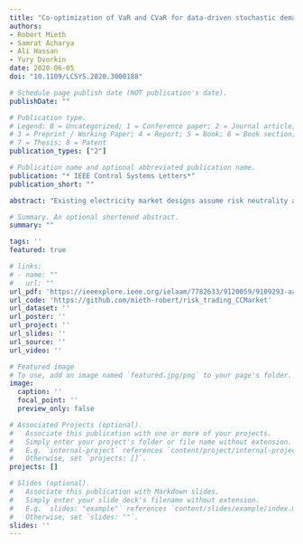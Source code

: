 ```yaml
---
title: "Co-optimization of VaR and CVaR for data-driven stochastic demand response auction"
authors:
- Robert Mieth
- Samrat Acharya
- Ali Hassan
- Yury Dvorkin
date: 2020-06-05
doi: "10.1109/LCSYS.2020.3000188"

# Schedule page publish date (NOT publication's date).
publishDate: ""

# Publication type.
# Legend: 0 = Uncategorized; 1 = Conference paper; 2 = Journal article;
# 3 = Preprint / Working Paper; 4 = Report; 5 = Book; 6 = Book section;
# 7 = Thesis; 8 = Patent
publication_types: ["2"]

# Publication name and optional abbreviated publication name.
publication: "* IEEE Control Systems Letters*"
publication_short: ""

abstract: "Existing electricity market designs assume risk neutrality and lack risk-hedging instruments, which leads to suboptimal market outcomes and reduces the overall market efficiency. This letter enables risk-trading in the chance-constrained stochastic electricity market by introducing Arrow-Debreu Securities (ADS) and derives a risk-averse market-clearing model with risk trading. To enable risk trading, the probability space of underlying uncertainty is discretized in a finite number of outcomes, which makes it possible to design practical risk contracts and to produce energy, balancing reserve and risk prices. Notably, although risk contracts are discrete, the model preserves the continuity of chance constraints. The case study illustrates the usefulness of the proposed risk-averse chance-constrained electricity market with risk trading."

# Summary. An optional shortened abstract.
summary: ""

tags: ''
featured: true

# links:
# - name: ""
#   url: ""
url_pdf: 'https://ieeexplore.ieee.org/ielaam/7782633/9120059/9109293-aam.pdf'
url_code: 'https://github.com/mieth-robert/risk_trading_CCMarket' 
url_dataset: ''
url_poster: ''
url_project: ''
url_slides: ''
url_source: ''
url_video: ''

# Featured image
# To use, add an image named `featured.jpg/png` to your page's folder. 
image:
  caption: ''
  focal_point: ''
  preview_only: false

# Associated Projects (optional).
#   Associate this publication with one or more of your projects.
#   Simply enter your project's folder or file name without extension.
#   E.g. `internal-project` references `content/project/internal-project/index.md`.
#   Otherwise, set `projects: []`.
projects: []

# Slides (optional).
#   Associate this publication with Markdown slides.
#   Simply enter your slide deck's filename without extension.
#   E.g. `slides: "example"` references `content/slides/example/index.md`.
#   Otherwise, set `slides: ""`.
slides: ''
---
```

